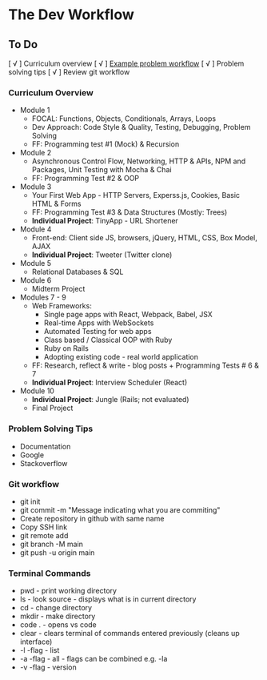 # The Dev Workflow

## To Do
[ √ ] Curriculum overview
[ √ ] [Example problem workflow](index.js)
[ √ ] Problem solving tips
[ √ ] Review git workflow

### Curriculum Overview
- Module 1
  - FOCAL: Functions, Objects, Conditionals, Arrays, Loops
  - Dev Approach: Code Style & Quality, Testing, Debugging, Problem Solving
  - FF: Programming test #1 (Mock) & Recursion
- Module 2
  - Asynchronous Control Flow, Networking, HTTP & APIs, NPM and Packages, Unit Testing with Mocha & Chai
  - FF: Programming Test #2 & OOP
- Module 3
  - Your First Web App - HTTP Servers, Experss.js, Cookies, Basic HTML & Forms
  - FF: Programming Test #3 & Data Structures (Mostly: Trees)
  - **Individual Project**: TinyApp - URL Shortener
- Module 4
  - Front-end: Client side JS, browsers, jQuery, HTML, CSS, Box Model, AJAX
  - **Individual Project**: Tweeter (Twitter clone)
- Module 5
  - Relational Databases & SQL
- Module 6
  - Midterm Project
- Modules 7 - 9
  - Web Frameworks:
    - Single page apps with React, Webpack, Babel, JSX
    - Real-time Apps with WebSockets
    - Automated Testing for web apps
    - Class based / Classical OOP with Ruby
    - Ruby on Rails
    - Adopting existing code - real world application
  - FF: Research, reflect & write - blog posts + Programming Tests # 6 & 7
  - **Individual Project**: Interview Scheduler (React)
- Module 10
  - **Individual Project**: Jungle (Rails; not evaluated)
  - Final Project

### Problem Solving Tips
- Documentation
- Google
- Stackoverflow

### Git workflow
- git init
- git commit -m "Message indicating what you are commiting"
- Create repository in github with same name
- Copy SSH link 
- git remote add
- git branch -M main
- git push -u origin main

### Terminal Commands 
- pwd - print working directory 
- ls - look source - displays what is in current directory
- cd - change directory
- mkdir - make directory
- code . - opens vs code
- clear - clears terminal of commands entered previously (cleans up interface)
- -l -flag - list
- -a -flag - all - flags can be combined e.g. -la
- -v -flag - version